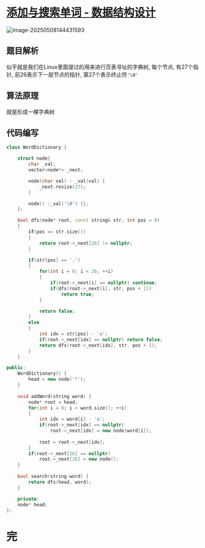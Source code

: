 # [添加与搜索单词 - 数据结构设计](https://leetcode.cn/problems/design-add-and-search-words-data-structure/)

![image-20250508144431593](https://md-wind.oss-cn-nanjing.aliyuncs.com/md/20250508144431661.png)

## 题目解析

似乎就是我们在Linux里面提过的用来进行页表寻址的字典树, 每个节点, 有27个指针, 前26表示下一层节点的指针, 第27个表示终止符`'\0'`

## 算法原理

就是形成一棵字典树

## 代码编写

```cpp
class WordDictionary {

    struct node{
        char _val;
        vector<node*> _next;

        node(char val) : _val(val) {
            _next.resize(27);
        }

        node() :_val('\0') {};
    };

    bool dfs(node* root, const string& str, int pos = 0)
    {
        if(pos == str.size()) 
        {
            return root->_next[26] != nullptr;
        }

        if(str[pos] == '.')
        {
            for(int i = 0; i < 26; ++i)
            {
                if(root->_next[i] == nullptr) continue;
                if(dfs(root->_next[i], str, pos + 1))
                    return true;
            }

            return false;
        }
        else
        {
            int idx = str[pos] - 'a';
            if(root->_next[idx] == nullptr) return false;
            return dfs(root->_next[idx], str, pos + 1);
        }
    }

public:
    WordDictionary() {
        head = new node('*');
    }
    
    void addWord(string word) {
        node* root = head;
        for(int i = 0; i < word.size(); ++i)
        {
            int idx = word[i] - 'a';
            if(root->_next[idx] == nullptr)
                root->_next[idx] = new node(word[i]);
            
            root = root->_next[idx];
        }
        if(root->_next[26] == nullptr)
            root->_next[26] = new node();
    }
    
    bool search(string word) {
        return dfs(head, word);
    }

    private:
    node* head;
};
```

# 完